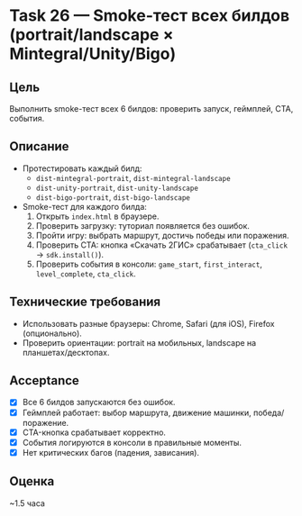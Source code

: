# Task 26 — Smoke-тест всех билдов (portrait/landscape × Mintegral/Unity/Bigo)

## Цель
Выполнить smoke-тест всех 6 билдов: проверить запуск, геймплей, CTA, события.

## Описание
- Протестировать каждый билд:
  - `dist-mintegral-portrait`, `dist-mintegral-landscape`
  - `dist-unity-portrait`, `dist-unity-landscape`
  - `dist-bigo-portrait`, `dist-bigo-landscape`
- Smoke-тест для каждого билда:
  1. Открыть `index.html` в браузере.
  2. Проверить загрузку: туториал появляется без ошибок.
  3. Пройти игру: выбрать маршрут, достичь победы или поражения.
  4. Проверить CTA: кнопка «Скачать 2ГИС» срабатывает (`cta_click` → `sdk.install()`).
  5. Проверить события в консоли: `game_start`, `first_interact`, `level_complete`, `cta_click`.

## Технические требования
- Использовать разные браузеры: Chrome, Safari (для iOS), Firefox (опционально).
- Проверить ориентации: portrait на мобильных, landscape на планшетах/десктопах.

## Acceptance
- [x] Все 6 билдов запускаются без ошибок.
- [x] Геймплей работает: выбор маршрута, движение машинки, победа/поражение.
- [x] CTA-кнопка срабатывает корректно.
- [x] События логируются в консоли в правильные моменты.
- [x] Нет критических багов (падения, зависания).

## Оценка
~1.5 часа



